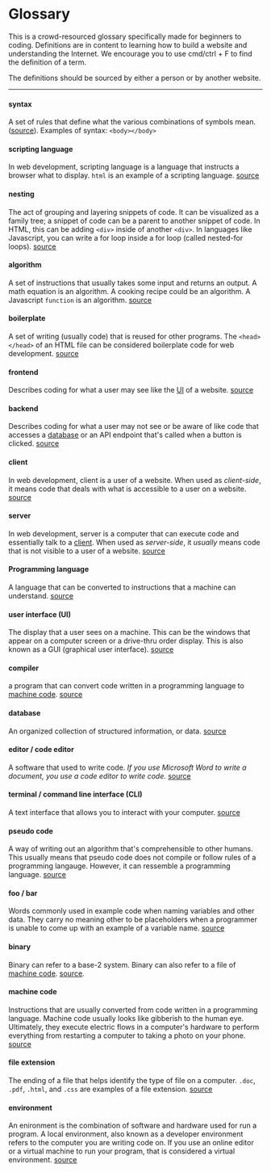 # Glossary

This is a crowd-resourced glossary specifically made for beginners to coding. Definitions are in content to learning how to build a website and understanding the Internet. We encourage you to use cmd/ctrl + F to find the definition of a term.

The definitions should be sourced by either a person or by another website.

***

#### syntax
A set of rules that define what the various combinations of symbols mean. ([source](https://blog.devmountain.com/what-is-syntax-in-computer-programming-javascript-101/)). Examples of syntax: `<body></body>`

#### scripting language
In web development, scripting language is a language that instructs a browser what to display. `html` is an example of a scripting language. [source](https://www.educative.io/edpresso/what-is-a-scripting-language)

#### nesting
The act of grouping and layering snippets of code. It can be visualized as a family tree; a snippet of code can be a parent to another snippet of code. In HTML, this can be adding `<div>` inside of another `<div>`. In languages like Javascript, you can write a for loop inside a for loop (called nested-for loops). [source](https://www.thoughtco.com/nesting-html-tags-3466475)

#### algorithm
A set of instructions that usually takes some input and returns an output. A math equation is an algorithm. A cooking recipe could be an algorithm. A Javascript `function` is an algorithm. [source](https://theconversation.com/what-is-an-algorithm-how-computers-know-what-to-do-with-data-146665)

#### boilerplate
A set of writing (usually code) that is reused for other programs. The `<head></head>` of an HTML file can be considered boilerplate code for web development. [source](https://www.freecodecamp.org/news/whats-boilerplate-and-why-do-we-use-it-let-s-check-out-the-coding-style-guide-ac2b6c814ee7/)

#### frontend
Describes coding for what a user may see like the [UI](#user-interface-ui) of a website. [source](https://www.pluralsight.com/blog/software-development/front-end-vs-back-end)

#### backend
Describes coding for what a user may not see or be aware of like code that accesses a [database](#database) or an API endpoint that's called when a button is clicked. [source](https://www.pluralsight.com/blog/software-development/front-end-vs-back-end)

#### client
In web development, client is a user of a website. When used as *client-side*, it means code that deals with what is accessible to a user on a website. [source](https://developer.mozilla.org/en-US/docs/Learn/Server-side/First_steps/Client-Server_overview)

#### server
In web development, server is a computer that can execute code and essentially talk to a [client](#client). When used as *server-side*, it  *usually* means code that is not visible to a user of a website. [source](https://developer.mozilla.org/en-US/docs/Learn/Server-side/First_steps/Client-Server_overview)


#### Programming language
A language that can be converted to instructions that a machine can understand. [source](https://www.codecademy.com/resources/blog/programming-languages/)

#### user interface (UI)
The display that a user sees on a machine. This can be the windows that appear on a computer screen or a drive-thru order display. This is also known as a GUI (graphical user interface). [source](https://techterms.com/definition/user_interface)

#### compiler
a program that can convert code written in a programming language to [machine code](#machine-code). [source](https://lambda.uta.edu/cse5317/notes/node3.html)

#### database
An organized collection of structured information, or data. [source](https://www.oracle.com/database/what-is-database/)

#### editor / code editor
A software that used to write code. *If you use Microsoft Word to write a document, you use a code editor to write code.* [source](https://www.pcmag.com/encyclopedia/term/source-code-editor)

#### terminal / command line interface (CLI)
A text interface that allows you to interact with your computer. [source](https://www.codecademy.com/articles/command-line-commands)

#### pseudo code
A way of writing out an algorithm that's comprehensible to other humans. This usually means that pseudo code does not compile or follow rules of a programming langauge. However, it can ressemble a programming language. [source](https://www.geeksforgeeks.org/how-to-write-a-pseudo-code/)

#### foo / bar
Words commonly used in example code when naming variables and other data. They carry no meaning other to be placeholders when a programmer is unable to come up with an example of a variable name. [source](https://kb.iu.edu/d/aetq)

#### binary
Binary can refer to a base-2 system. Binary can also refer to a file of [machine code](#machine-code). [source](https://www.computerhope.com/jargon/b/binary.htm).

#### machine code
Instructions that are usually converted from code written in a programming language. Machine code usually looks like gibberish to the human eye. Ultimately, they execute electric flows in a computer's hardware to perform everything from restarting a computer to taking a photo on your phone. [source](https://icarus.cs.weber.edu/~dab/cs1410/textbook/1.Basics/machine.html)

#### file extension
The ending of a file that helps identify the type of file on a computer. `.doc`, `.pdf`, `.html`, and `.css` are examples of a file extension. [source](https://www.computerhope.com/jargon/f/fileext.htm)

#### environment
An enironment is the combination of software and hardware used for run a program. A local environment, also known as a developer environment refers to the computer you are writing code on. If you use an online editor or a virtual machine to run your program, that is considered a virtual environment. [source](https://skillcrush.com/blog/whats-a-local-development-environment/)
